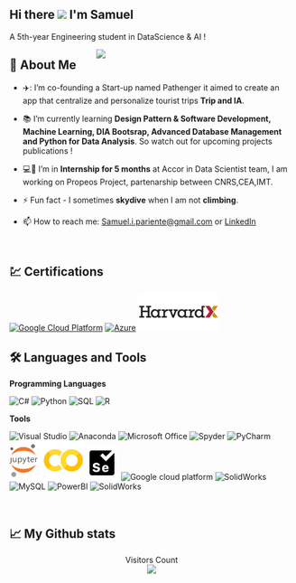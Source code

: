 ## Hi there <img src="https://raw.githubusercontent.com/MartinHeinz/MartinHeinz/master/wave.gif" width="30px"> I'm Samuel
<p>A 5th-year Engineering student in DataScience & AI !</p>

<img src="https://cdn.dribbble.com/users/330915/screenshots/3587000/media/343cb53c87e313181d99248d3071bc77.gif" width="350px" heigth="350px" align='right'>

## 🍗 About Me

- ✈️: I’m co-founding a Start-up named Pathenger it aimed to create an app that centralize and personalize tourist trips **Trip and IA**.

- 📚 I’m currently learning **Design Pattern & Software Development, Machine Learning, DIA Bootsrap, Advanced Database Management and Python for Data Analysis**. So watch out for upcoming projects publications !

- :computer:👀 I’m in **Internship for 5 months** at Accor in Data Scientist team, I am working on Propeos Project, partenarship between CNRS,CEA,IMT.

- ⚡ Fun fact - I sometimes **skydive** when I am not **climbing**.

- 📫 How to reach me: Samuel.i.pariente@gmail.com or <a href="https://linkedin.com/in/samuel-p-09423b135">LinkedIn</a>

<br>


## :chart: Certifications
<p align="left"> 
    <a href="https://www.cloudskillsboost.google/public_profiles/4cfb0fd0-d23e-4dfb-87b0-1062c4c07ad3">
    <img title="Google Cloud Platform" src="https://img.icons8.com/color/144/000000/google-cloud-platform.png" width="60px"/></a>
    <a href="https://www.coursera.org/account/accomplishments/verify/DZK54E7RJFYR?utm_source=link&utm_medium=certificate&utm_content=cert_image&utm_campaign=sharing_cta&utm_product=course">
    <img title="Azure" src="https://img.icons8.com/fluency/140/000000/azure-1.png" width="60px"/></a>
    <a href="https://courses.edx.org/certificates/3c7c0f7314364130a95053c0d7c5a54a">
    <img title="HarvardX" src="https://github.com/Samuelpariente/Samuelpariente/blob/a0f2e36bb1e76988d1e0d545e5fe9ee38bc3fde3/Images/hx.png" width="144px"/>
    </a>
 </p>
 
 
## :hammer_and_wrench: Languages and Tools

**Programming Languages**

<p align="left">
    <img title="C#" src="https://img.icons8.com/color/96/000000/c-sharp-logo-2.png" width="60px"/>
    <img title="Python" src="https://img.icons8.com/color/96/000000/python--v1.png" width="60px"/>
    <img title="SQL" src="https://img.icons8.com/nolan/64/sql.png" width="60px"/>
    <img title="R" src="https://img.icons8.com/external-becris-flat-becris/64/000000/external-r-data-science-becris-flat-becris.png" width="60px"/>  
</p>

**Tools**

<p align="left"> 
    <img title="Visual Studio" src="https://img.icons8.com/color/96/000000/visual-studio.png" width="60px"/>
    <img title="Anaconda" src="https://img.icons8.com/dusk/64/000000/anaconda.png" width="60px"/>
    <img title="Microsoft Office" src="https://img.icons8.com/fluency/96/000000/microsoft-office-2019.png" width="60px"/>
    <img title="Spyder" src="https://img.icons8.com/fluency/96/000000/spyder-ide.png" width="60px"/>
    <img title="PyCharm" src="https://img.icons8.com/color/96/000000/pycharm.png" width="60px"/>
    <img title="Jupyter & Colab Notebook" src="https://github.com/Samuelpariente/Samuelpariente/blob/b9debd329d6146d412fe8cb4e5fee414c3db5e26/Images/jupyter_colab.png" width="130px"/>
    <img title="Selenium" src="https://github.com/Samuelpariente/Samuelpariente/blob/8c2a8610815c64aea3cd7a00512e488bcbd41e42/Images/selenium.png" width ="60px"/>
    <img title="Google cloud platform" src="https://img.icons8.com/color/144/000000/google-cloud-platform.png" width="60px"/>
    <img title="SolidWorks" src="https://img.icons8.com/color/144/000000/amazon-web-services.png" width="60px"/>
    <img title="MySQL" src="https://img.icons8.com/fluency/96/000000/mysql-logo.png" width="60px"/>
    <img title="PowerBI" src="https://img.icons8.com/color/144/000000/power-bi.png" width="60px"/>
    <img title="SolidWorks" src="https://img.icons8.com/color/96/000000/solidworks.png" width="60px"/>
    
    
    
</p>

<br>

## 📈 My Github stats

<p align="center"> 
  Visitors Count<br>
  <img src="https://profile-counter.glitch.me/samuelpariente/count.svg" />
</p>

<br>

<!-- Links to your social media accounts -->

[1]: linkedin.com/in/samuel-p-09423b135

